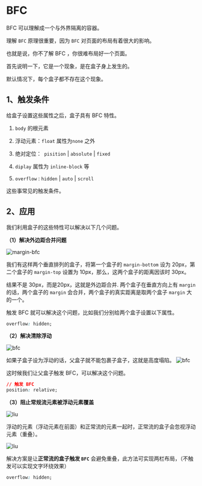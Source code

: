 # BFC

BFC 可以理解成一个与外界隔离的容器。

理解 `BFC` 原理很重要，因为 `BFC` 对页面的布局有着很大的影响。

也就是说，你不了解 BFC ，你很难布局好一个页面。

首先说明一下，它是一个现象，是在盒子身上发生的。

默认情况下，每个盒子都不存在这个现象。



## 1、触发条件

给盒子设置这些属性之后，盒子具有 BFC 特性。

1. `body` 的根元素

2. 浮动元素：`float` 属性为`none` 之外

3. 绝对定位：` pisition`  | `absolute` | `fixed`

4. `diplay` 属性为  `inline-block` 等

5. `overflow` : `hidden` | `auto` | `scroll`

这些事常见的触发条件。


## 2、应用

我们利用盒子的这些特性可以解决以下几个问题。


**（1）解决外边距合并问题**

![margin-bfc](margin-bfc.png)

我们有这样两个垂直排列的盒子，将第一个盒子的 `margin-bottom` 设为 20px，第二个盒子的 `margin-top` 设置为 10px，那么，这两个盒子的距离因该时 30px。

结果不是 30px，而是20px，这就是外边距合并.
两个盒子在垂直方向上有 `margin` 的话，两个盒子的 `margin` 会合并，两个盒子的真实距离是取两个盒子 `margin` 大的一个。

触发 BFC 就可以解决这个问题，比如我们分别给两个盒子设置以下属性。

```css
overflow: hidden;
```


**（2）解决清除浮动**

![bfc](margin-ta.png)

如果子盒子设为浮动的话，父盒子就不能包裹子盒子，这就是高度塌陷。
![bfc](margin-fix.png)

这时候我们让父盒子触发 BFC，可以解决这个问题。

```css
// 触发 BFC
position: relative;
```

**（3）阻止常规流元素被浮动元素覆盖**

![liu](liu.png)

浮动的元素（浮动元素在前面）和正常流的元素一起时，正常流的盒子会忽视浮动元素（重叠）。

![liu](float-liu.png)

解决方案是让**正常流的盒子触发 `BFC`** 会避免重叠，此方法可实现两栏布局，（不触发可以实现文字环绕效果）

```css
overflow: hidden;
```




